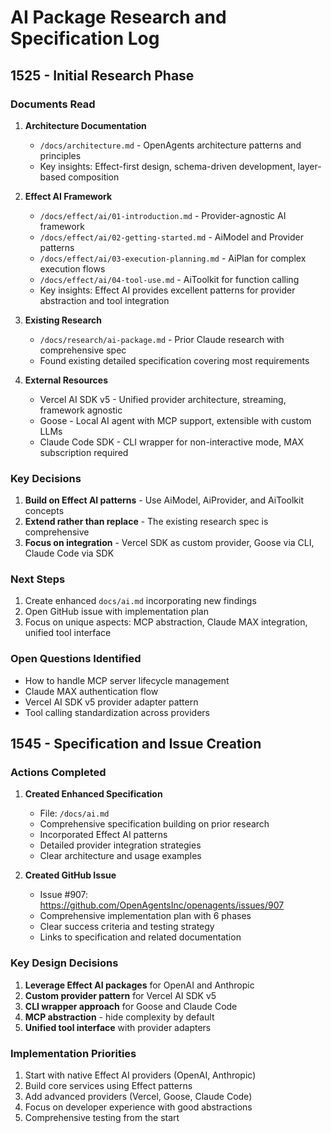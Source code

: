 # AI Package Research and Specification Log

## 1525 - Initial Research Phase

### Documents Read

1. **Architecture Documentation**
   - `/docs/architecture.md` - OpenAgents architecture patterns and principles
   - Key insights: Effect-first design, schema-driven development, layer-based composition

2. **Effect AI Framework**
   - `/docs/effect/ai/01-introduction.md` - Provider-agnostic AI framework
   - `/docs/effect/ai/02-getting-started.md` - AiModel and Provider patterns
   - `/docs/effect/ai/03-execution-planning.md` - AiPlan for complex execution flows
   - `/docs/effect/ai/04-tool-use.md` - AiToolkit for function calling
   - Key insights: Effect AI provides excellent patterns for provider abstraction and tool integration

3. **Existing Research**
   - `/docs/research/ai-package.md` - Prior Claude research with comprehensive spec
   - Found existing detailed specification covering most requirements

4. **External Resources**
   - Vercel AI SDK v5 - Unified provider architecture, streaming, framework agnostic
   - Goose - Local AI agent with MCP support, extensible with custom LLMs
   - Claude Code SDK - CLI wrapper for non-interactive mode, MAX subscription required

### Key Decisions

1. **Build on Effect AI patterns** - Use AiModel, AiProvider, and AiToolkit concepts
2. **Extend rather than replace** - The existing research spec is comprehensive
3. **Focus on integration** - Vercel SDK as custom provider, Goose via CLI, Claude Code via SDK

### Next Steps

1. Create enhanced `docs/ai.md` incorporating new findings
2. Open GitHub issue with implementation plan
3. Focus on unique aspects: MCP abstraction, Claude MAX integration, unified tool interface

### Open Questions Identified

- How to handle MCP server lifecycle management
- Claude MAX authentication flow
- Vercel AI SDK v5 provider adapter pattern
- Tool calling standardization across providers

## 1545 - Specification and Issue Creation

### Actions Completed

1. **Created Enhanced Specification**
   - File: `/docs/ai.md`
   - Comprehensive specification building on prior research
   - Incorporated Effect AI patterns
   - Detailed provider integration strategies
   - Clear architecture and usage examples

2. **Created GitHub Issue**
   - Issue #907: https://github.com/OpenAgentsInc/openagents/issues/907
   - Comprehensive implementation plan with 6 phases
   - Clear success criteria and testing strategy
   - Links to specification and related documentation

### Key Design Decisions

1. **Leverage Effect AI packages** for OpenAI and Anthropic
2. **Custom provider pattern** for Vercel AI SDK v5
3. **CLI wrapper approach** for Goose and Claude Code
4. **MCP abstraction** - hide complexity by default
5. **Unified tool interface** with provider adapters

### Implementation Priorities

1. Start with native Effect AI providers (OpenAI, Anthropic)
2. Build core services using Effect patterns
3. Add advanced providers (Vercel, Goose, Claude Code)
4. Focus on developer experience with good abstractions
5. Comprehensive testing from the start